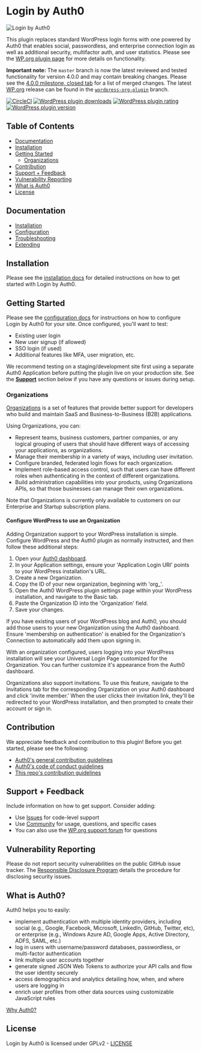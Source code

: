 # Login by Auth0

![Login by Auth0](https://ps.w.org/auth0/assets/banner-772x250.png)

This plugin replaces standard WordPress login forms with one powered by Auth0 that enables social, passwordless, and enterprise connection login as well as additional security, multifactor auth, and user statistics. Please see the [WP.org plugin page](https://wordpress.org/plugins/auth0/) for more details on functionality.

**Important note:** The `master` branch is now the latest reviewed and tested functionality for version 4.0.0 and may contain breaking changes. Please see the [4.0.0 milestone, closed tab](https://github.com/auth0/wp-auth0/milestone/15?closed=1) for a list of merged changes. The latest [WP.org](https://wordpress.org/plugins/auth0/) release can be found in the [`wordpress-org-plugin`](https://github.com/auth0/wp-auth0/tree/wordpress-org-plugin) branch.

[![CircleCI](https://img.shields.io/circleci/project/github/auth0/wp-auth0/master.svg)](https://circleci.com/gh/auth0/wp-auth0)
[![WordPress plugin downloads](https://img.shields.io/wordpress/plugin/dt/auth0.svg)](https://wordpress.org/plugins/auth0/)
[![WordPress plugin rating](https://img.shields.io/wordpress/plugin/r/auth0.svg)](https://wordpress.org/plugins/auth0/)
[![WordPress plugin version](https://img.shields.io/wordpress/plugin/v/auth0.svg)](https://wordpress.org/plugins/auth0/)

## Table of Contents

- [Documentation](#documentation)
- [Installation](#installation)
- [Getting Started](#getting-started)
  - [Organizations](#organizations)
- [Contribution](#contribution)
- [Support + Feedback](#support--feedback)
- [Vulnerability Reporting](#vulnerability-reporting)
- [What is Auth0](#what-is-auth0)
- [License](#license)

## Documentation

- [Installation](https://auth0.com/docs/cms/wordpress/installation)
- [Configuration](https://auth0.com/docs/cms/wordpress/configuration)
- [Troubleshooting](https://auth0.com/docs/cms/wordpress/troubleshoot)
- [Extending](https://auth0.com/docs/cms/wordpress/extending)

## Installation

Please see the [installation docs](https://auth0.com/docs/cms/wordpress/installation) for detailed instructions on how to get started with Login by Auth0.

## Getting Started

Please see the [configuration docs](https://auth0.com/docs/cms/wordpress/configuration) for instructions on how to configure Login by Auth0 for your site. Once configured, you'll want to test:

- Existing user login
- New user signup (if allowed)
- SSO login (if used)
- Additional features like MFA, user migration, etc.

We recommend testing on a staging/development site first using a separate Auth0 Application before putting the plugin live on your production site. See the **[Support](#support--feedback)** section below if you have any questions or issues during setup.

### Organizations

[Organizations](https://auth0.com/docs/organizations) is a set of features that provide better support for developers who build and maintain SaaS and Business-to-Business (B2B) applications.

Using Organizations, you can:

- Represent teams, business customers, partner companies, or any logical grouping of users that should have different ways of accessing your applications, as organizations.
- Manage their membership in a variety of ways, including user invitation.
- Configure branded, federated login flows for each organization.
- Implement role-based access control, such that users can have different roles when authenticating in the context of different organizations.
- Build administration capabilities into your products, using Organizations APIs, so that those businesses can manage their own organizations.

Note that Organizations is currently only available to customers on our Enterprise and Startup subscription plans.

#### Configure WordPress to use an Organization

Adding Organization support to your WordPress installation is simple. Configure WordPress and the Auth0 plugin as normally instructed, and then follow these additional steps:

1. Open your [Auth0 dashboard](https://manage.auth0.com/dashboard).
2. In your Application settings, ensure your 'Application Login URI' points to your WordPress installation's URL.
3. Create a new Organization.
4. Copy the ID of your new organization, beginning with 'org\_'.
5. Open the Auth0 WordPress plugin settings page within your WordPress installation, and navigate to the Basic tab.
6. Paste the Organization ID into the 'Organization' field.
7. Save your changes.

If you have existing users of your WordPress blog and Auth0, you should add those users to your new Organization using the Auth0 dashboard. Ensure 'membership on authentication' is enabled for the Organization's Connection to automatically add them upon signing in.

With an organization configured, users logging into your WordPress installation will see your Universal Login Page customized for the Organization. You can further customize it's appearance from the Auth0 dashboard.

Organizations also support invitations. To use this feature, navigate to the Invitations tab for the corresponding Organization on your Auth0 dashboard and click 'invite member.' When the user clicks their invitation link, they'll be redirected to your WordPress installation, and then prompted to create their account or sign in.

## Contribution

We appreciate feedback and contribution to this plugin! Before you get started, please see the following:

- [Auth0's general contribution guidelines](https://github.com/auth0/open-source-template/blob/master/GENERAL-CONTRIBUTING.md)
- [Auth0's code of conduct guidelines](https://github.com/auth0/open-source-template/blob/master/CODE-OF-CONDUCT.md)
- [This repo's contribution guidelines](CONTRIBUTION.md)

## Support + Feedback

Include information on how to get support. Consider adding:

- Use [Issues](https://github.com/auth0/wp-auth0/issues) for code-level support
- Use [Community](https://community.auth0.com/tags/wordpress) for usage, questions, and specific cases
- You can also use the [WP.org support forum](https://wordpress.org/support/plugin/auth0) for questions

## Vulnerability Reporting

Please do not report security vulnerabilities on the public GitHub issue tracker. The [Responsible Disclosure Program](https://auth0.com/whitehat) details the procedure for disclosing security issues.

## What is Auth0?

Auth0 helps you to easily:

- implement authentication with multiple identity providers, including social (e.g., Google, Facebook, Microsoft, LinkedIn, GitHub, Twitter, etc), or enterprise (e.g., Windows Azure AD, Google Apps, Active Directory, ADFS, SAML, etc.)
- log in users with username/password databases, passwordless, or multi-factor authentication
- link multiple user accounts together
- generate signed JSON Web Tokens to authorize your API calls and flow the user identity securely
- access demographics and analytics detailing how, when, and where users are logging in
- enrich user profiles from other data sources using customizable JavaScript rules

[Why Auth0?](https://auth0.com/why-auth0)

## License

Login by Auth0 is licensed under GPLv2 - [LICENSE](LICENSE)
